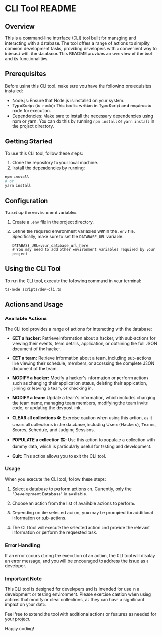 # CLI Tool README

## Overview

This is a command-line interface (CLI) tool built for managing and interacting with a database. The tool offers a range of actions to simplify common development tasks, providing developers with a convenient way to interact with the database. This README provides an overview of the tool and its functionalities.

## Prerequisites

Before using this CLI tool, make sure you have the following prerequisites installed:

-   Node.js: Ensure that Node.js is installed on your system.
-   TypeScript (ts-node): This tool is written in TypeScript and requires ts-node for execution.
-   Dependencies: Make sure to install the necessary dependencies using npm or yarn. You can do this by running `npm install` or `yarn install` in the project directory.

## Getting Started

To use this CLI tool, follow these steps:

1. Clone the repository to your local machine.
2. Install the dependencies by running:

```bash
npm install
# or
yarn install
```

## Configuration

To set up the environment variables:

1. Create a `.env` file in the project directory.

2. Define the required environment variables within the `.env` file. Specifically, make sure to set the `DATABASE_URL` variable.

    ```plaintext
    DATABASE_URL=your_database_url_here
    # You may need to add other environment variables required by your project
    ```

## Using the CLI Tool

To run the CLI tool, execute the following command in your terminal:

```bash
ts-node scripts/dev-cli.ts
```

## Actions and Usage

### Available Actions

The CLI tool provides a range of actions for interacting with the database:

-   **GET a hacker:** Retrieve information about a hacker, with sub-actions for viewing their events, team details, application, or obtaining the full JSON document of the hacker.

-   **GET a team:** Retrieve information about a team, including sub-actions like viewing their schedule, members, or accessing the complete JSON document of the team.

-   **MODIFY a hacker:** Modify a hacker's information or perform actions such as changing their application status, deleting their application, joining or leaving a team, or checking in.

-   **MODIFY a team:** Update a team's information, which includes changing the team name, managing team members, modifying the team invite code, or updating the devpost link.

-   **CLEAR all collections ⛔️:** Exercise caution when using this action, as it clears all collections in the database, including Users (Hackers), Teams, Scores, Schedule, and Judging Sessions.

-   **POPULATE a collection 🏗️:** Use this action to populate a collection with dummy data, which is particularly useful for testing and development.

-   **Quit:** This action allows you to exit the CLI tool.

### Usage

When you execute the CLI tool, follow these steps:

1. Select a database to perform actions on. Currently, only the "Development Database" is available.

2. Choose an action from the list of available actions to perform.

3. Depending on the selected action, you may be prompted for additional information or sub-actions.

4. The CLI tool will execute the selected action and provide the relevant information or perform the requested task.

### Error Handling

If an error occurs during the execution of an action, the CLI tool will display an error message, and you will be encouraged to address the issue as a developer.

### Important Note

This CLI tool is designed for developers and is intended for use in a development or testing environment. Please exercise caution when using actions that modify or clear collections, as they can have a significant impact on your data.

Feel free to extend the tool with additional actions or features as needed for your project.

Happy coding!
